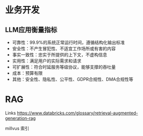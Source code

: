 # 业务开发



## LLM应用衡量指标

- 可靠性：99.9%的系统正常运行时间，遵循结构化输出标准
- 安全性：不产生冒犯性、不适宜工作场所或有害的内容
- 事实一致性：忠实于所提供的上下文，不虚构信息
- 实用性：满足用户的实际需求和请求
- 可扩展性：符合时延服务等级协议，能够支撑的吞吐量
- 成本：预算有限
- 其他：安全性、隐私性、公平性、GDPR合规性、DMA合规性等



# RAG

Links https://www.databricks.com/glossary/retrieval-augmented-generation-rag





millvus 索引